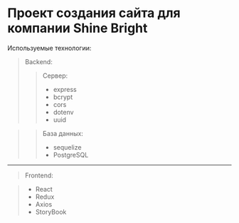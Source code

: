 # Проект создания сайта для компании Shine Bright
Используемые технологии: 

>Backend:
>>Сервер:
>>- express
>>- bcrypt
>>- cors
>>- dotenv
>>- uuid

>>База данных:
>>- sequelize
>>- PostgreSQL
---
>Frontend:

>- React
>- Redux
>- Axios
>- StoryBook
